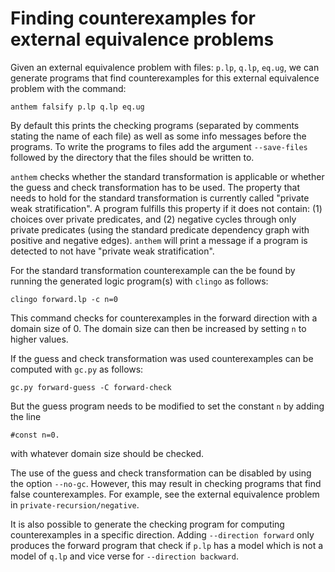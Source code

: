 # Finding counterexamples for external equivalence problems

Given an external equivalence problem with files: `p.lp`, `q.lp`, `eq.ug`, we can generate programs that find counterexamples for this external equivalence problem with the command:
```
anthem falsify p.lp q.lp eq.ug
```
By default this prints the checking programs (separated by comments stating the name of each file) as well as some info messages before the programs.
To write the programs to files add the argument `--save-files` followed by the directory that the files should be written to.

`anthem` checks whether the standard transformation is applicable or whether the guess and check transformation has to be used.
The property that needs to hold for the standard transformation is currently called "private weak stratification".
A program fulfills this property if it does not contain: (1) choices over private predicates, and (2) negative cycles through only private predicates (using the standard predicate dependency graph with positive and negative edges).
`anthem` will print a message if a program is detected to not have "private weak stratification".

For the standard transformation counterexample can the be found by running the generated logic program(s) with `clingo` as follows:
```
clingo forward.lp -c n=0
```
This command checks for counterexamples in the forward direction with a domain size of 0.
The domain size can then be increased by setting `n` to higher values.

If the guess and check transformation was used counterexamples can be computed with `gc.py` as follows:
```
gc.py forward-guess -C forward-check
```
But the guess program needs to be modified to set the constant `n` by adding the line
```
#const n=0.
```
with whatever domain size should be checked.

The use of the guess and check transformation can be disabled by using the option `--no-gc`.
However, this may result in checking programs that find false counterexamples.
For example, see the external equivalence problem in `private-recursion/negative`.

It is also possible to generate the checking program for computing counterexamples in a specific direction.
Adding `--direction forward` only produces the forward program that check if `p.lp` has a model which is not a model of `q.lp` and vice verse for `--direction backward`.
